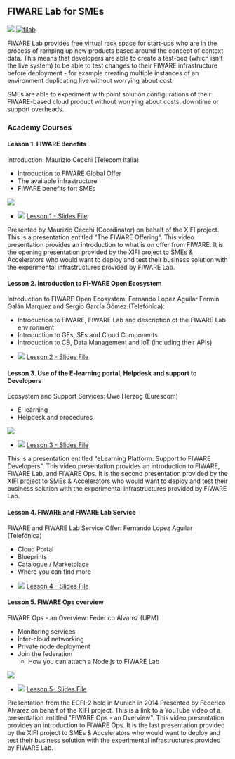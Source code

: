 <h2>FIWARE Lab for SMEs</h2>

<!-- textlint-disable terminology -->

[![](https://nexus.lab.fiware.org/repository/raw/public/badges/chapters/fiware-ops.svg)](https://www.fiware.org/)
[![filab](https://img.shields.io/badge/tag-filab-orange.svg?logo=stackoverflow)](http://stackoverflow.com/questions/tagged/filab)

FIWARE Lab provides free virtual rack space for start-ups who are in the process of ramping up new products based around
the concept of context data. This means that developers are able to create a test-bed (which isn't the live system) to
be able to test changes to their FIWARE infrastructure before deployment - for example creating multiple instances of an
environment duplicating live without worrying about cost.

SMEs are able to experiment with point solution configurations of their FIWARE-based cloud product without worrying
about costs, downtime or support overheads.

<h3>Academy Courses</h3>

<h4>Lesson 1. FIWARE Benefits</h4>

Introduction: Maurizio Cecchi (Telecom Italia)

-   Introduction to FIWARE Global Offer
-   The available infrastructure
-   FIWARE benefits for: SMEs

[![](http://img.youtube.com/vi/2fYRujbj_UM/0.jpg)](https://www.youtube.com/watch?v=2fYRujbj_UM "FIWARE Benefits")

-   ![](https://fiware.github.io/academy/img/pdf.png)
    [Lesson 1 - Slides File](https://fiware.github.io/academy/operations/fiware-lab-1.pdf)

Presented by Maurizio Cecchi (Coordinator) on behalf of the XIFI project. This is a presentation entitled "The FIWARE
Offering". This video presentation provides an introduction to what is on offer from FIWARE. It is the opening
presentation provided by the XIFI project to SMEs & Accelerators who would want to deploy and test their business
solution with the experimental infrastructures provided by FIWARE Lab.

<h4>Lesson 2. Introduction to FI-WARE Open Ecosystem</h4>

Introduction to FIWARE Open Ecosystem: Fernando Lopez Aguilar Fermín Galán Marquez and Sergio García Gómez (Telefónica):

-   Introduction to FIWARE, FIWARE Lab and description of the FIWARE Lab environment
-   Introduction to GEs, SEs and Cloud Components
-   Introduction to CB, Data Management and IoT (including their APIs)

<span/>

-   ![](https://fiware.github.io/academy/img/pdf.png)
    [Lesson 2 - Slides File](https://fiware.github.io/academy/operations/fiware-lab-2.pdf)

<h4>Lesson 3.  Use of the E-learning portal, Helpdesk and support to Developers</h4>

Ecosystem and Support Services: Uwe Herzog (Eurescom)

-   E-learning
-   Helpdesk and procedures

[![](http://img.youtube.com/vi/HpTsw10ugmk/0.jpg)](https://www.youtube.com/watch?v=HpTsw10ugmk "eLearning Platform")

-   ![](https://fiware.github.io/academy/img/pdf.png)
    [Lesson 3 - Slides File](https://fiware.github.io/academy/operations/fiware-lab-3.pdf)

This is a presentation entitled "eLearning Platform: Support to FIWARE Developers". This video presentation provides an
introduction to FIWARE, FIWARE Lab, and FIWARE Ops. It is the second presentation provided by the XIFI project to SMEs &
Accelerators who would want to deploy and test their business solution with the experimental infrastructures provided by
FIWARE Lab.

<h4>Lesson 4. FIWARE and FIWARE Lab Service</h4>

FIWARE and FIWARE Lab Service Offer: Fernando Lopez Aguilar (Telefónica)

-   Cloud Portal
-   Blueprints
-   Catalogue / Marketplace
-   Where you can find more

<span/>

-   ![](https://fiware.github.io/academy/img/pdf.png)
    [Lesson 4 - Slides File](https://fiware.github.io/academy/operations/fiware-lab-4.pdf)

<h4>Lesson 5. FIWARE Ops overview</h4>

FIWARE Ops - an Overview: Federico Alvarez (UPM)

-   Monitoring services
-   Inter-cloud networking
-   Private node deployment
-   Join the federation
    -   How you can attach a Node.js to FIWARE Lab

[![](http://img.youtube.com/vi/CS2CcyLZj5M/0.jpg)](https://www.youtube.com/watch?v=CS2CcyLZj5M "Ops Overview")

-   ![](https://fiware.github.io/academy/img/pdf.png)
    [Lesson 5- Slides File](https://fiware.github.io/academy/operations/fiware-lab-5.pdf)

Presentation from the ECFI-2 held in Munich in 2014 Presented by Federico Alvarez on behalf of the XIFI project. This is
a link to a YouTube video of a presentation entitled "FIWARE Ops - an Overview". This video presentation provides an
introduction to FIWARE Ops. It is the last presentation provided by the XIFI project to SMEs & Accelerators who would
want to deploy and test their business solution with the experimental infrastructures provided by FIWARE Lab.
